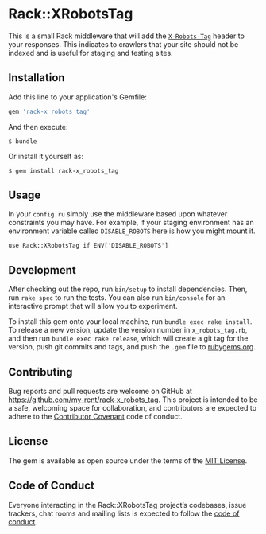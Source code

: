 # Rack::XRobotsTag

This is a small Rack middleware that will add the [`X-Robots-Tag`](https://developers.google.com/search/reference/robots_meta_tag) header to your responses. This indicates to crawlers that your site should not be indexed and is useful for staging and testing sites.

## Installation

Add this line to your application's Gemfile:

```ruby
gem 'rack-x_robots_tag'
```

And then execute:

    $ bundle

Or install it yourself as:

    $ gem install rack-x_robots_tag

## Usage

In your `config.ru` simply use the middleware based upon whatever constraints you may have. For example, if your staging environment has an environment variable called `DISABLE_ROBOTS` here is how you might mount it.

    use Rack::XRobotsTag if ENV['DISABLE_ROBOTS']

## Development

After checking out the repo, run `bin/setup` to install dependencies. Then, run `rake spec` to run the tests. You can also run `bin/console` for an interactive prompt that will allow you to experiment.

To install this gem onto your local machine, run `bundle exec rake install`. To release a new version, update the version number in `x_robots_tag.rb`, and then run `bundle exec rake release`, which will create a git tag for the version, push git commits and tags, and push the `.gem` file to [rubygems.org](https://rubygems.org).

## Contributing

Bug reports and pull requests are welcome on GitHub at https://github.com/my-rent/rack-x_robots_tag. This project is intended to be a safe, welcoming space for collaboration, and contributors are expected to adhere to the [Contributor Covenant](http://contributor-covenant.org) code of conduct.

## License

The gem is available as open source under the terms of the [MIT License](http://opensource.org/licenses/MIT).

## Code of Conduct

Everyone interacting in the Rack::XRobotsTag project’s codebases, issue trackers, chat rooms and mailing lists is expected to follow the [code of conduct](https://github.com/my-rent/rack-x_robots_tag/blob/master/CODE_OF_CONDUCT.md).
